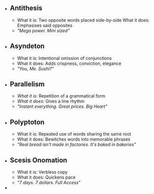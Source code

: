 - ## Antithesis
	- What it is: Two opposite words placed side-by-side
	  What it does: Emphasises said opposites
	- *"Mega power. Mini sized"*
- ## Asyndeton
	- What it is: Intentional omission of conjunctions
	- What it does: Adds crispness, conviction, elegance
	- *"You, Me. Sushi?"*
- ## Parallelism
	- *What it is:* Repetition of a grammatical form
	- *What it does:* Gives a line rhythm
	- *"Instant everything. Great prices. Big Heart"*
- ## Polyptoton
	- What it is: Repeated use of words sharing the same root
	- What it does: Bewitches words into memorable phrases
	- *"Real bread isn't made in factories. It's baked in bakeries"*
- ## Scesis Onomation
	- What it is: Verbless copy
	- What it does: Quickens pace
	- *"7 days. 7 dollars. Full Access"*
-